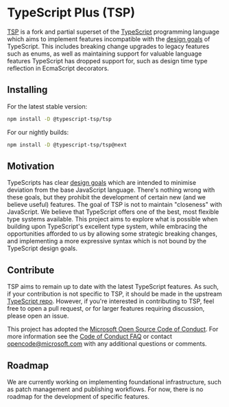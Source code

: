 
# TypeScript Plus (TSP)

[TSP](https://github.com/bcheidemann/TSP) is a fork and partial superset of the [TypeScript](https://www.typescriptlang.org/)
programming language which aims to implement features incompatible with the [design goals](https://github.com/microsoft/TypeScript/wiki/TypeScript-Design-Goals)
of TypeScript. This includes breaking change upgrades to legacy features such as enums, as well as maintaining support
for valuable language features TypeScript has dropped support for, such as design time type reflection in EcmaScript
decorators.

## Installing

For the latest stable version:

```bash
npm install -D @typescript-tsp/tsp
```

For our nightly builds:

```bash
npm install -D @typescript-tsp/tsp@next
```

## Motivation

TypeScripts has clear [design goals](https://github.com/microsoft/TypeScript/wiki/TypeScript-Design-Goals) which are
intended to minimise deviation from the base JavaScript language. There's nothing wrong with these goals, but they
prohibit the development of certain new (and we believe useful) features. The goal of TSP is not to maintain "closeness"
with JavaScript. We believe that TypeScript offers one of the best, most flexible type systems available. This project
aims to explore what is possible when building upon TypeScript's excellent type system, while embracing the
opportunities afforded to us by allowing some strategic breaking changes, and implementing a more expressive syntax
which is not bound by the TypeScript design goals.

## Contribute

TSP aims to remain up to date with the latest TypeScript features. As such, if your contribution is not specific to TSP,
it should be made in the upstream [TypeScript repo](https://github.com/microsoft/TypeScript#contribute). However, if
you're interested in contributing to TSP, feel free to open a pull request, or for larger features requiring
discussion, please open an issue.

This project has adopted the [Microsoft Open Source Code of Conduct](https://opensource.microsoft.com/codeofconduct/).
For more information see the [Code of Conduct FAQ](https://opensource.microsoft.com/codeofconduct/faq/) or contact
[opencode@microsoft.com](mailto:opencode@microsoft.com) with any additional questions or comments.

## Roadmap

We are currently working on implementing foundational infrastructure, such as patch management and publishing workflows.
For now, there is no roadmap for the development of specific features.
